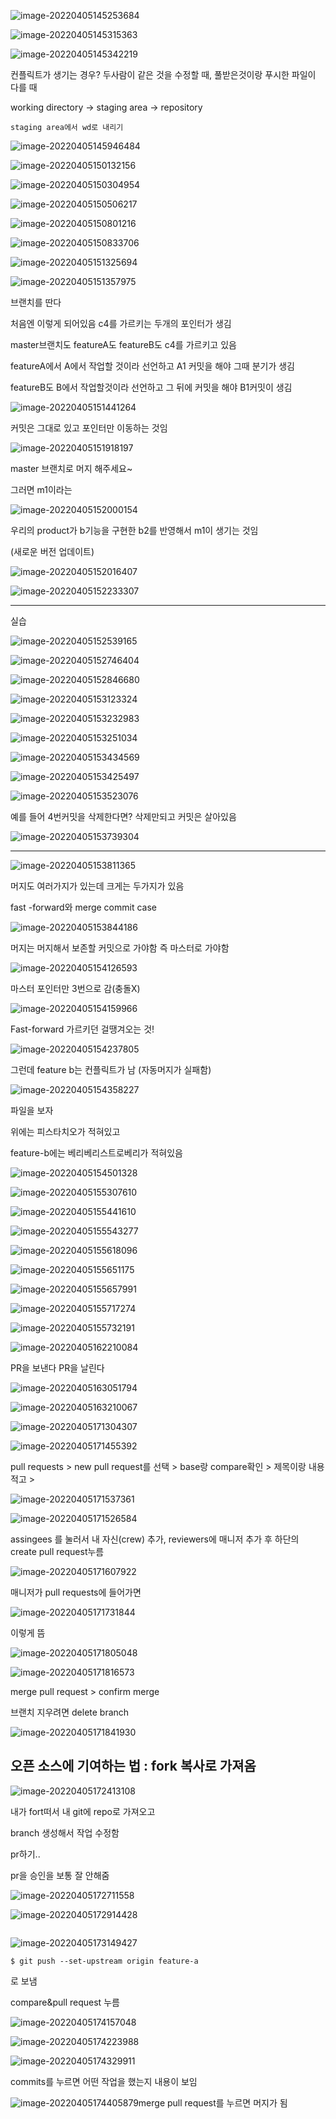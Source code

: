 ![image-20220405145253684](C:%5CUsers%5Cstar3%5CAppData%5CRoaming%5CTypora%5Ctypora-user-images%5Cimage-20220405145253684.png)

![image-20220405145315363](C:%5CUsers%5Cstar3%5CAppData%5CRoaming%5CTypora%5Ctypora-user-images%5Cimage-20220405145315363.png)

![image-20220405145342219](0405%20git.assets/image-20220405145342219.png)





컨플릭트가 생기는 경우?  두사람이 같은 것을 수정할 때, 풀받은것이랑 푸시한 파일이 다를 때

working directory -> staging area -> repository



`staging area에서 wd로 내리기`

![image-20220405145946484](0405%20git.assets/image-20220405145946484.png)



![image-20220405150132156](0405%20git.assets/image-20220405150132156.png)





![image-20220405150304954](0405%20git.assets/image-20220405150304954.png)





![image-20220405150506217](0405%20git.assets/image-20220405150506217.png)





![image-20220405150801216](0405%20git.assets/image-20220405150801216.png)





![image-20220405150833706](0405%20git.assets/image-20220405150833706.png)



![image-20220405151325694](0405%20git.assets/image-20220405151325694.png)

![image-20220405151357975](0405%20git.assets/image-20220405151357975.png)

브랜치를 딴다



처음엔 이렇게 되어있음 c4를 가르키는 두개의 포인터가 생김

master브랜치도 featureA도 featureB도 c4를 가르키고 있음

featureA에서 A에서 작업할 것이라 선언하고 A1 커밋을 해야 그때 분기가 생김

featureB도 B에서 작업할것이라 선언하고 그 뒤에 커밋을 해야 B1커밋이 생김

![image-20220405151441264](0405%20git.assets/image-20220405151441264.png)

커밋은 그대로 있고 포인터만 이동하는 것임

![image-20220405151918197](0405%20git.assets/image-20220405151918197.png)



master 브랜치로 머지 해주세요~

그러면 m1이라는 

![image-20220405152000154](0405%20git.assets/image-20220405152000154.png)

우리의 product가 b기능을 구현한 b2를 반영해서 m1이 생기는 것임

(새로운 버전 업데이트)

![image-20220405152016407](0405%20git.assets/image-20220405152016407.png)



![image-20220405152233307](0405%20git.assets/image-20220405152233307.png)







---

실습

![image-20220405152539165](0405%20git.assets/image-20220405152539165.png)

![image-20220405152746404](0405%20git.assets/image-20220405152746404.png)

![image-20220405152846680](0405%20git.assets/image-20220405152846680.png)



![image-20220405153123324](0405%20git.assets/image-20220405153123324.png)





![image-20220405153232983](0405%20git.assets/image-20220405153232983.png)

![image-20220405153251034](0405%20git.assets/image-20220405153251034.png)



![image-20220405153434569](0405%20git.assets/image-20220405153434569.png)



![image-20220405153425497](0405%20git.assets/image-20220405153425497.png)



![image-20220405153523076](0405%20git.assets/image-20220405153523076.png)



예를 들어 4번커밋을 삭제한다면? 삭제만되고 커밋은 살아있음

![image-20220405153739304](0405%20git.assets/image-20220405153739304.png)



---

![image-20220405153811365](0405%20git.assets/image-20220405153811365.png)





머지도 여러가지가 있는데 크게는 두가지가 있음

fast -forward와 merge commit case

![image-20220405153844186](0405%20git.assets/image-20220405153844186.png)





머지는 머지해서 보존할 커밋으로 가야함 즉 마스터로 가야함

![image-20220405154126593](0405%20git.assets/image-20220405154126593.png)



마스터 포인터만 3번으로 감(충돌X)

![image-20220405154159966](0405%20git.assets/image-20220405154159966.png)

Fast-forward 가르키던 걸땡겨오는 것!

![image-20220405154237805](0405%20git.assets/image-20220405154237805.png)





그런데 feature b는 컨플릭트가 남 (자동머지가 실패함)

![image-20220405154358227](0405%20git.assets/image-20220405154358227.png)

파일을 보자

위에는 피스타치오가 적혀있고 

feature-b에는 베리베리스트로베리가 적혀있음

![image-20220405154501328](0405%20git.assets/image-20220405154501328.png)



![image-20220405155307610](0405%20git.assets/image-20220405155307610.png)





![image-20220405155441610](0405%20git.assets/image-20220405155441610.png)

![image-20220405155543277](0405%20git.assets/image-20220405155543277.png)

![image-20220405155618096](0405%20git.assets/image-20220405155618096.png)

![image-20220405155651175](0405%20git.assets/image-20220405155651175.png)

![image-20220405155657991](0405%20git.assets/image-20220405155657991.png)

![image-20220405155717274](0405%20git.assets/image-20220405155717274.png)

![image-20220405155732191](0405%20git.assets/image-20220405155732191.png)







![image-20220405162210084](0405%20git.assets/image-20220405162210084.png)

PR을 보낸다 PR을 날린다



![image-20220405163051794](0405%20git.assets/image-20220405163051794.png)



![image-20220405163210067](0405%20git.assets/image-20220405163210067.png)







![image-20220405171304307](0405%20git.assets/image-20220405171304307.png)



![image-20220405171455392](0405%20git.assets/image-20220405171455392.png)

pull requests > new pull request를 선택 > base랑 compare확인 > 제목이랑 내용적고 > 

![image-20220405171537361](0405%20git.assets/image-20220405171537361.png)



![image-20220405171526584](0405%20git.assets/image-20220405171526584.png)



assingees 를 눌러서 내 자신(crew) 추가, reviewers에 매니저 추가 후 하단의 create pull request누름

![image-20220405171607922](0405%20git.assets/image-20220405171607922.png)



매니저가 pull requests에 들어가면

![image-20220405171731844](0405%20git.assets/image-20220405171731844.png)

이렇게 뜸

![image-20220405171805048](0405%20git.assets/image-20220405171805048.png)

![image-20220405171816573](0405%20git.assets/image-20220405171816573.png)

merge pull request > confirm merge 

브랜치 지우려면 delete branch

![image-20220405171841930](0405%20git.assets/image-20220405171841930.png)







## 오픈 소스에 기여하는 법 : fork 복사로 가져옴

![image-20220405172413108](0405%20git.assets/image-20220405172413108.png)



내가 fort떠서 내 git에 repo로 가져오고

branch 생성해서 작업 수정함

pr하기.. 

pr을 승인을 보통 잘 안해줌





![image-20220405172711558](0405%20git.assets/image-20220405172711558.png)

![image-20220405172914428](0405%20git.assets/image-20220405172914428.png)

```

```

![image-20220405173149427](0405%20git.assets/image-20220405173149427.png)

```
$ git push --set-upstream origin feature-a
```

로 보냄

compare&pull request 누름

![image-20220405174157048](0405%20git.assets/image-20220405174157048.png)





![image-20220405174223988](0405%20git.assets/image-20220405174223988.png)



![image-20220405174329911](0405%20git.assets/image-20220405174329911.png)

commits를 누르면 어떤 작업을 했는지 내용이 보임

![image-20220405174405879](0405%20git.assets/image-20220405174405879.png)merge pull request를 누르면 머지가 됨

